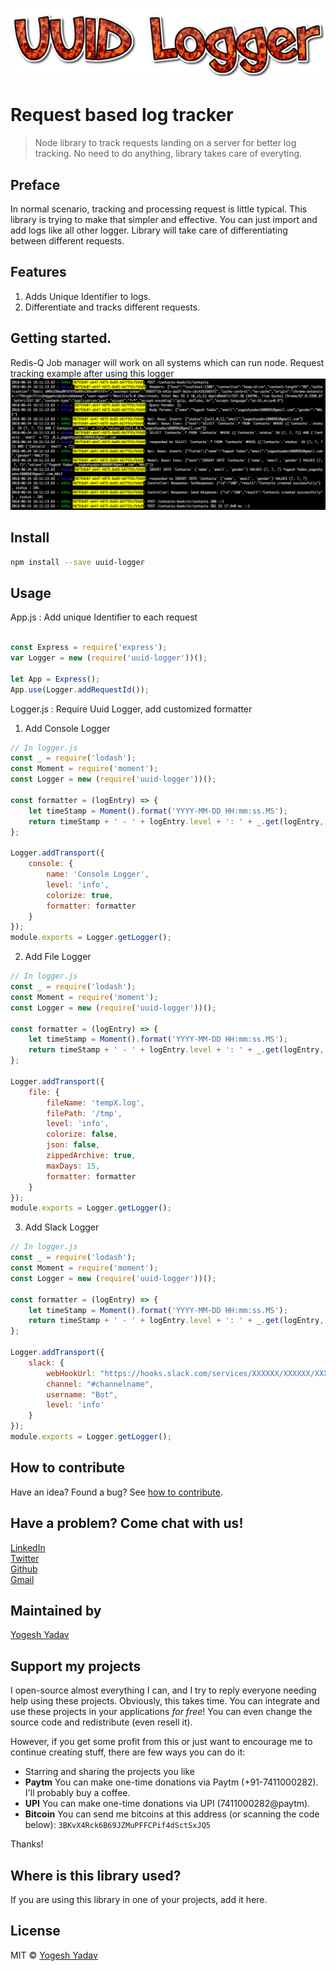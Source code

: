 ![Request based log tracker](assets/uuidLogger.png?raw=true "Request based log tracker")

# Request based log tracker

> Node library to track requests landing on a server for better log tracking. No need to do anything, library takes care of everyting.

## Preface
In normal scenario, tracking and processing request is little typical. This library is trying to make that simpler and effective. You can just import and add logs like all other logger. Library will take care of differentiating between different requests.

## Features
1. Adds Unique Identifier to logs.
2. Differentiate and tracks different requests.

## Getting started.
Redis-Q Job manager will work on all systems which can run node. 
Request tracking example after using this logger
![RequestTracking](assets/requestTrack.png?raw=true "Track Requests")

## Install

```bash
npm install --save uuid-logger
```

## Usage

App.js : Add unique Identifier to each request

```javascript

const Express = require('express');
var Logger = new (require('uuid-logger'))();

let App = Express();
App.use(Logger.addRequestId());

```

Logger.js : Require Uuid Logger, add customized formatter

1. Add Console Logger
```javascript
// In logger.js
const _ = require('lodash');
const Moment = require('moment');
const Logger = new (require('uuid-logger'))();

const formatter = (logEntry) => {
    let timeStamp = Moment().format('YYYY-MM-DD HH:mm:ss.MS');
    return timeStamp + ' - ' + logEntry.level + ': ' + _.get(logEntry, 'meta.message');
};

Logger.addTransport({
    console: {
        name: 'Console Logger',
        level: 'info',
        colorize: true,
        formatter: formatter
    }
});
module.exports = Logger.getLogger();
```

2. Add File Logger
```javascript
// In logger.js
const _ = require('lodash');
const Moment = require('moment');
const Logger = new (require('uuid-logger'))();

const formatter = (logEntry) => {
    let timeStamp = Moment().format('YYYY-MM-DD HH:mm:ss.MS');
    return timeStamp + ' - ' + logEntry.level + ': ' + _.get(logEntry, 'meta.message');
};

Logger.addTransport({
    file: {
        fileName: 'tempX.log',
        filePath: '/tmp',
        level: 'info',
        colorize: false,
        json: false,
        zippedArchive: true,
        maxDays: 15,
        formatter: formatter
    }
});
module.exports = Logger.getLogger();
```

3. Add Slack Logger
```javascript
// In logger.js
const _ = require('lodash');
const Moment = require('moment');
const Logger = new (require('uuid-logger'))();

const formatter = (logEntry) => {
    let timeStamp = Moment().format('YYYY-MM-DD HH:mm:ss.MS');
    return timeStamp + ' - ' + logEntry.level + ': ' + _.get(logEntry, 'meta.message');
};

Logger.addTransport({
    slack: {
        webHookUrl: "https://hooks.slack.com/services/XXXXXX/XXXXXX/XXXXXX",
        channel: "#channelname",
        username: "Bot",
        level: 'info'
    }
});
module.exports = Logger.getLogger();
```

## How to contribute
Have an idea? Found a bug? See [how to contribute][contributing].

## Have a problem? Come chat with us! ##
[LinkedIn](https://www.linkedin.com/in/yogeshyadav108098)<br />
[Twitter](https://twitter.com/Yogeshyadav098)<br />
[Github](https://github.com/yogeshyadav108098)<br />
[Gmail](<mailto:yogeshyadav108098@gmail.com>)

## Maintained by ##
[Yogesh Yadav](https://www.linkedin.com/in/yogeshyadav108098/)

## Support my projects

I open-source almost everything I can, and I try to reply everyone needing help using these projects. Obviously,
this takes time. You can integrate and use these projects in your applications *for free*! You can even change the source code and redistribute (even resell it).

However, if you get some profit from this or just want to encourage me to continue creating stuff, there are few ways you can do it:

 - Starring and sharing the projects you like
 - **Paytm** You can make one-time donations via Paytm (+91-7411000282). I'll probably buy a coffee.
 - **UPI** You can make one-time donations via UPI (7411000282@paytm).
 - **Bitcoin** You can send me bitcoins at this address (or scanning the code below): `3BKvX4Rck6B69JZMuPFFCPif4dSctSxJQ5`

Thanks!


## Where is this library used?
If you are using this library in one of your projects, add it here.


## License
MIT © [Yogesh Yadav](https://www.linkedin.com/in/yogeshyadav108098/)

[contributing]: /CONTRIBUTING.md